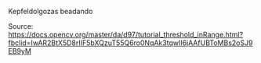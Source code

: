 Kepfeldolgozas beadando

Source:
https://docs.opencv.org/master/da/d97/tutorial_threshold_inRange.html?fbclid=IwAR2BtX5D8rIIF5bXQzuT55Q6ro0NqAk3tqwII6jAAfUBToMBs2oSJ9EB9yM

